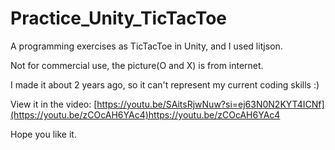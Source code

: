 # Practice_Unity_TicTacToe
A programming exercises as TicTacToe in Unity, and I used litjson.

Not for commercial use, the picture(O and X) is from internet.

I made it about 2 years ago, so it can't represent my current coding skills :)

View it in the video: [https://youtu.be/SAitsRjwNuw?si=ej63N0N2KYT4ICNf](https://youtu.be/zCOcAH6YAc4)https://youtu.be/zCOcAH6YAc4

Hope you like it.
